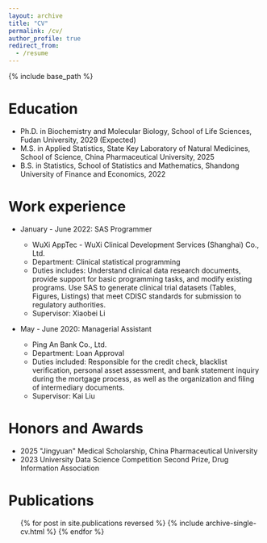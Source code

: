```yaml
---
layout: archive
title: "CV"
permalink: /cv/
author_profile: true
redirect_from:
  - /resume
---
```


{% include base_path %}

Education
======
* Ph.D. in Biochemistry and Molecular Biology, School of Life Sciences, Fudan University, 2029 (Expected)
* M.S. in Applied Statistics, State Key Laboratory of Natural Medicines, School of Science, China Pharmaceutical University, 2025
* B.S. in Statistics, School of Statistics and Mathematics, Shandong University of Finance and Economics, 2022

Work experience
======
* January - June 2022: SAS Programmer
  * WuXi AppTec - WuXi Clinical Development Services (Shanghai) Co., Ltd.
  * Department: Clinical statistical programming
  * Duties includes: Understand clinical data research documents, provide support for basic programming tasks, and modify existing programs. Use SAS to generate clinical trial datasets (Tables, Figures, Listings) that meet CDISC standards for submission to regulatory authorities.
  * Supervisor: Xiaobei Li

* May - June 2020: Managerial Assistant
  * Ping An Bank Co., Ltd.
  * Department: Loan Approval
  * Duties included: Responsible for the credit check, blacklist verification, personal asset assessment, and bank statement inquiry during the mortgage process, as well as the organization and filing of intermediary documents.
  * Supervisor: Kai Liu

Honors and Awards
======
* 2025 "Jingyuan" Medical Scholarship, China Pharmaceutical University
* 2023 University Data Science Competition Second Prize, Drug Information Association

Publications
======
  <ul>{% for post in site.publications reversed %}
    {% include archive-single-cv.html %}
  {% endfor %}</ul>
